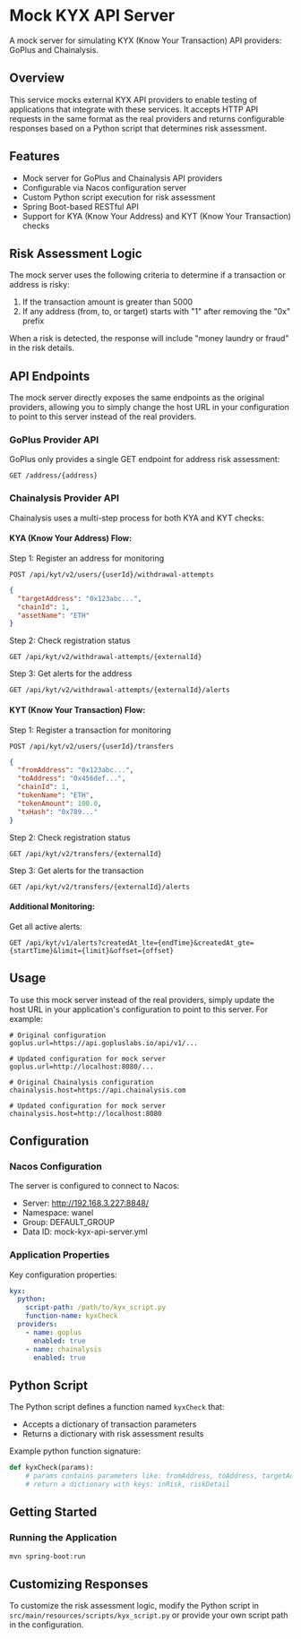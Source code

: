 # Mock KYX API Server

A mock server for simulating KYX (Know Your Transaction) API providers: GoPlus and Chainalysis.

## Overview

This service mocks external KYX API providers to enable testing of applications that integrate with these services. It accepts HTTP API requests in the same format as the real providers and returns configurable responses based on a Python script that determines risk assessment.

## Features

- Mock server for GoPlus and Chainalysis API providers
- Configurable via Nacos configuration server
- Custom Python script execution for risk assessment
- Spring Boot-based RESTful API
- Support for KYA (Know Your Address) and KYT (Know Your Transaction) checks

## Risk Assessment Logic

The mock server uses the following criteria to determine if a transaction or address is risky:
1. If the transaction amount is greater than 5000
2. If any address (from, to, or target) starts with "1" after removing the "0x" prefix

When a risk is detected, the response will include "money laundry or fraud" in the risk details.

## API Endpoints

The mock server directly exposes the same endpoints as the original providers, allowing you to simply change the host URL in your configuration to point to this server instead of the real providers.

### GoPlus Provider API

GoPlus only provides a single GET endpoint for address risk assessment:

```
GET /address/{address}
```

### Chainalysis Provider API

Chainalysis uses a multi-step process for both KYA and KYT checks:

#### KYA (Know Your Address) Flow:

Step 1: Register an address for monitoring
```
POST /api/kyt/v2/users/{userId}/withdrawal-attempts
```
```json
{
  "targetAddress": "0x123abc...",
  "chainId": 1,
  "assetName": "ETH"
}
```

Step 2: Check registration status
```
GET /api/kyt/v2/withdrawal-attempts/{externalId}
```

Step 3: Get alerts for the address
```
GET /api/kyt/v2/withdrawal-attempts/{externalId}/alerts
```

#### KYT (Know Your Transaction) Flow:

Step 1: Register a transaction for monitoring
```
POST /api/kyt/v2/users/{userId}/transfers
```
```json
{
  "fromAddress": "0x123abc...",
  "toAddress": "0x456def...",
  "chainId": 1,
  "tokenName": "ETH",
  "tokenAmount": 100.0,
  "txHash": "0x789..." 
}
```

Step 2: Check registration status
```
GET /api/kyt/v2/transfers/{externalId}
```

Step 3: Get alerts for the transaction
```
GET /api/kyt/v2/transfers/{externalId}/alerts
```

#### Additional Monitoring:

Get all active alerts:
```
GET /api/kyt/v1/alerts?createdAt_lte={endTime}&createdAt_gte={startTime}&limit={limit}&offset={offset}
```

## Usage

To use this mock server instead of the real providers, simply update the host URL in your application's configuration to point to this server. For example:

```
# Original configuration
goplus.url=https://api.gopluslabs.io/api/v1/...

# Updated configuration for mock server
goplus.url=http://localhost:8080/...

# Original Chainalysis configuration
chainalysis.host=https://api.chainalysis.com

# Updated configuration for mock server
chainalysis.host=http://localhost:8080
```

## Configuration

### Nacos Configuration

The server is configured to connect to Nacos:
- Server: http://192.168.3.227:8848/
- Namespace: wanel
- Group: DEFAULT_GROUP
- Data ID: mock-kyx-api-server.yml

### Application Properties

Key configuration properties:
```yaml
kyx:
  python:
    script-path: /path/to/kyx_script.py
    function-name: kyxCheck
  providers:
    - name: goplus
      enabled: true
    - name: chainalysis
      enabled: true
```

## Python Script

The Python script defines a function named `kyxCheck` that:
- Accepts a dictionary of transaction parameters
- Returns a dictionary with risk assessment results

Example python function signature:
```python
def kyxCheck(params):
    # params contains parameters like: fromAddress, toAddress, targetAddress, tokenName, tokenAmount, chainId, txHash, etc.
    # return a dictionary with keys: inRisk, riskDetail
```

## Getting Started

### Running the Application

```bash
mvn spring-boot:run
```

## Customizing Responses

To customize the risk assessment logic, modify the Python script in `src/main/resources/scripts/kyx_script.py` or provide your own script path in the configuration. 